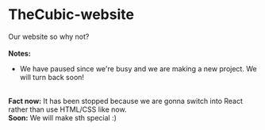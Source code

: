 # TheCubic-website
Our website so why not?<br />
<br />
**Notes:**<br />
- We have paused since we're busy and we are making a new project. We will turn back soon!<br /><br />

**Fact now:** It has been stopped because we are gonna switch into React rather than use HTML/CSS like now.<br />
**Soon:** We will make sth special :)
